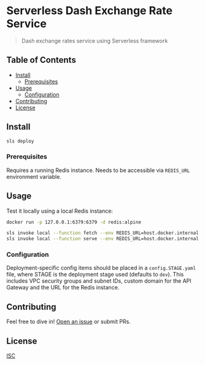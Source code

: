 # Serverless Dash Exchange Rate Service

> Dash exchange rates service using Serverless framework

## Table of Contents
- [Install](#install)
  - [Prerequisites](#prerequisites)
- [Usage](#usage)
  - [Configuration](#configuration)
- [Contributing](#contributing)
- [License](#license)

## Install

```sh
sls deploy
```

### Prerequisites

Requires a running Redis instance. Needs to be accessible via `REDIS_URL`
environment variable.

## Usage

Test it locally using a local Redis instance:

```sh
docker run -p 127.0.0.1:6379:6379 -d redis:alpine

sls invoke local --function fetch --env REDIS_URL=host.docker.internal:6379
sls invoke local --function serve --env REDIS_URL=host.docker.internal:6379
```

### Configuration

Deployment-specific config items should be placed in a `config.STAGE.yaml`
file, where STAGE is the deployment stage used (defaults to `dev`). This
includes VPC security groups and subnet IDs, custom domain for the API Gateway
and the URL for the Redis instance.

## Contributing

Feel free to dive in! [Open an issue](https://github.com/nmarley/sls-dash-rate-service/issues/new) or submit PRs.

## License

[ISC](LICENSE)
